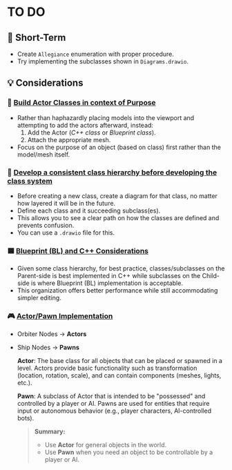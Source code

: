 # TO DO
## 📝 Short-Term
- Create `Allegiance` enumeration with proper procedure.
- Try implementing the subclasses shown in `Diagrams.drawio`.
## 💡 Considerations
### 🔁 <u>Build Actor Classes in context of Purpose</u>
- Rather than haphazardly placing models into the viewport and attempting to add the actors afterward, instead:
    1. Add the Actor (*C++ class* or *Blueprint class*).
    2. Attach the appropriate mesh.
- Focus on the purpose of an object (based on class) first rather than the model/mesh itself.
### 🌿 <u>Develop a consistent class hierarchy before developing the class system</u>
- Before creating a new class, create a diagram for that class, no matter how layered it will be in the future.
- Define each class and it succeeding subclass(es).
- This allows you to see a clear path on how the classes are defined and prevents confusion.
- You can use a `.drawio` file for this.
### 🟦 <u>Blueprint (BL) and C++ Considerations</u>
- Given some class hierarchy, for best practice, classes/subclasses on the Parent-side is best implemented in C++ while subclasses on the Child-side is where Blueprint (BL) implementation is acceptable.
- This organization offers better performance while still accommodating simpler editing.
### 🎮 <u>Actor/Pawn Implementation</u>
- Orbiter Nodes &rarr; **Actors**
- Ship Nodes &rarr; **Pawns**

    **Actor**: The base class for all objects that can be placed or spawned in a level. Actors provide basic functionality such as transformation (location, rotation, scale), and can contain components (meshes, lights, etc.).

    **Pawn**: A subclass of Actor that is intended to be "possessed" and controlled by a player or AI. Pawns are used for entities that require input or autonomous behavior (e.g., player characters, AI-controlled bots).

    > **Summary:**  
    > - Use **Actor** for general objects in the world.  
    > - Use **Pawn** when you need an object to be controllable by a player or AI.